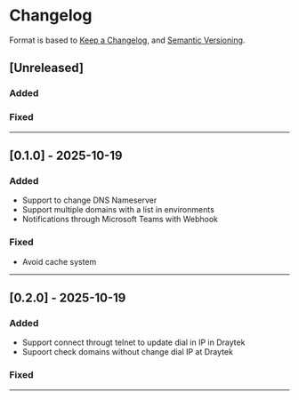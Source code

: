 # Changelog

Format is based to [Keep a Changelog](https://keepachangelog.com/es-ES/1.0.0/),
and [Semantic Versioning](https://semver.org/lang/es/).

## [Unreleased]
### Added

### Fixed

---

## [0.1.0] - 2025-10-19
### Added
- Support to change DNS Nameserver
- Support multiple domains with a list in environments
- Notifications through Microsoft Teams with Webhook

### Fixed
- Avoid cache system

---

## [0.2.0] - 2025-10-19
### Added
- Support connect througt telnet to update dial in IP in Draytek
- Supoort check domains without change dial IP at Draytek

### Fixed

---

